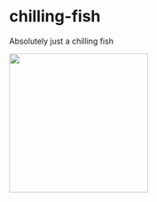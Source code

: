 # chilling-fish
Absolutely just a chilling fish


<img src="images/fish.jpg" align="center" width="250">

